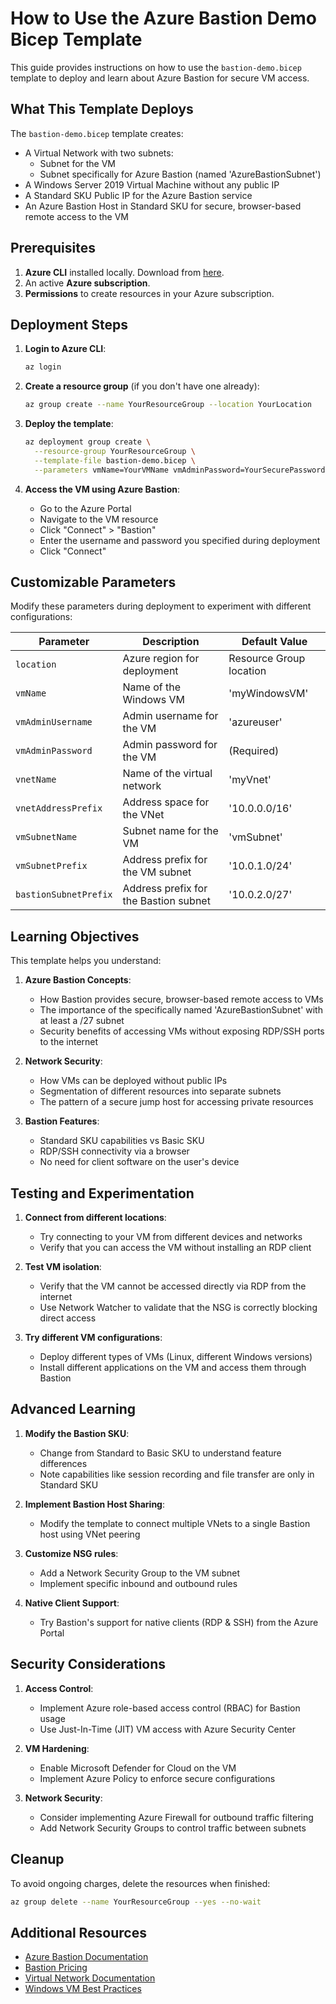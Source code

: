 # How to Use the Azure Bastion Demo Bicep Template

This guide provides instructions on how to use the `bastion-demo.bicep` template to deploy and learn about Azure Bastion for secure VM access.

## What This Template Deploys

The `bastion-demo.bicep` template creates:
- A Virtual Network with two subnets:
  - Subnet for the VM
  - Subnet specifically for Azure Bastion (named 'AzureBastionSubnet')
- A Windows Server 2019 Virtual Machine without any public IP
- A Standard SKU Public IP for the Azure Bastion service
- An Azure Bastion Host in Standard SKU for secure, browser-based remote access to the VM

## Prerequisites

1. **Azure CLI** installed locally. Download from [here](https://docs.microsoft.com/en-us/cli/azure/install-azure-cli).
2. An active **Azure subscription**.
3. **Permissions** to create resources in your Azure subscription.

## Deployment Steps

1. **Login to Azure CLI**:
   ```bash
   az login
   ```

2. **Create a resource group** (if you don't have one already):
   ```bash
   az group create --name YourResourceGroup --location YourLocation
   ```

3. **Deploy the template**:
   ```bash
   az deployment group create \
     --resource-group YourResourceGroup \
     --template-file bastion-demo.bicep \
     --parameters vmName=YourVMName vmAdminPassword=YourSecurePassword
   ```

4. **Access the VM using Azure Bastion**:
   - Go to the Azure Portal
   - Navigate to the VM resource
   - Click "Connect" > "Bastion"
   - Enter the username and password you specified during deployment
   - Click "Connect"

## Customizable Parameters

Modify these parameters during deployment to experiment with different configurations:

| Parameter | Description | Default Value |
|-----------|-------------|---------------|
| `location` | Azure region for deployment | Resource Group location |
| `vmName` | Name of the Windows VM | 'myWindowsVM' |
| `vmAdminUsername` | Admin username for the VM | 'azureuser' |
| `vmAdminPassword` | Admin password for the VM | (Required) |
| `vnetName` | Name of the virtual network | 'myVnet' |
| `vnetAddressPrefix` | Address space for the VNet | '10.0.0.0/16' |
| `vmSubnetName` | Subnet name for the VM | 'vmSubnet' |
| `vmSubnetPrefix` | Address prefix for the VM subnet | '10.0.1.0/24' |
| `bastionSubnetPrefix` | Address prefix for the Bastion subnet | '10.0.2.0/27' |

## Learning Objectives

This template helps you understand:

1. **Azure Bastion Concepts**:
   - How Bastion provides secure, browser-based remote access to VMs
   - The importance of the specifically named 'AzureBastionSubnet' with at least a /27 subnet
   - Security benefits of accessing VMs without exposing RDP/SSH ports to the internet

2. **Network Security**:
   - How VMs can be deployed without public IPs
   - Segmentation of different resources into separate subnets
   - The pattern of a secure jump host for accessing private resources

3. **Bastion Features**:
   - Standard SKU capabilities vs Basic SKU
   - RDP/SSH connectivity via a browser
   - No need for client software on the user's device

## Testing and Experimentation

1. **Connect from different locations**:
   - Try connecting to your VM from different devices and networks
   - Verify that you can access the VM without installing an RDP client

2. **Test VM isolation**:
   - Verify that the VM cannot be accessed directly via RDP from the internet
   - Use Network Watcher to validate that the NSG is correctly blocking direct access

3. **Try different VM configurations**:
   - Deploy different types of VMs (Linux, different Windows versions)
   - Install different applications on the VM and access them through Bastion

## Advanced Learning

1. **Modify the Bastion SKU**:
   - Change from Standard to Basic SKU to understand feature differences
   - Note capabilities like session recording and file transfer are only in Standard SKU

2. **Implement Bastion Host Sharing**:
   - Modify the template to connect multiple VNets to a single Bastion host using VNet peering

3. **Customize NSG rules**:
   - Add a Network Security Group to the VM subnet
   - Implement specific inbound and outbound rules

4. **Native Client Support**:
   - Try Bastion's support for native clients (RDP & SSH) from the Azure Portal

## Security Considerations

1. **Access Control**:
   - Implement Azure role-based access control (RBAC) for Bastion usage
   - Use Just-In-Time (JIT) VM access with Azure Security Center

2. **VM Hardening**:
   - Enable Microsoft Defender for Cloud on the VM
   - Implement Azure Policy to enforce secure configurations

3. **Network Security**:
   - Consider implementing Azure Firewall for outbound traffic filtering
   - Add Network Security Groups to control traffic between subnets

## Cleanup

To avoid ongoing charges, delete the resources when finished:

```bash
az group delete --name YourResourceGroup --yes --no-wait
```

## Additional Resources

- [Azure Bastion Documentation](https://docs.microsoft.com/en-us/azure/bastion/)
- [Bastion Pricing](https://azure.microsoft.com/en-us/pricing/details/azure-bastion/)
- [Virtual Network Documentation](https://docs.microsoft.com/en-us/azure/virtual-network/)
- [Windows VM Best Practices](https://docs.microsoft.com/en-us/azure/virtual-machines/windows/security-recommendations)
